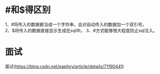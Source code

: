 # #和$得区别
1、#将传入的数据都当成一个字符串，会对自动传入的数据加一个双引号。  
2、$将传入的数据直接显示生成在sql中。
3、#方式能够很大程度防止sql注入。

# 面试
面试(https://blog.csdn.net/eaphyy/article/details/71190441)
